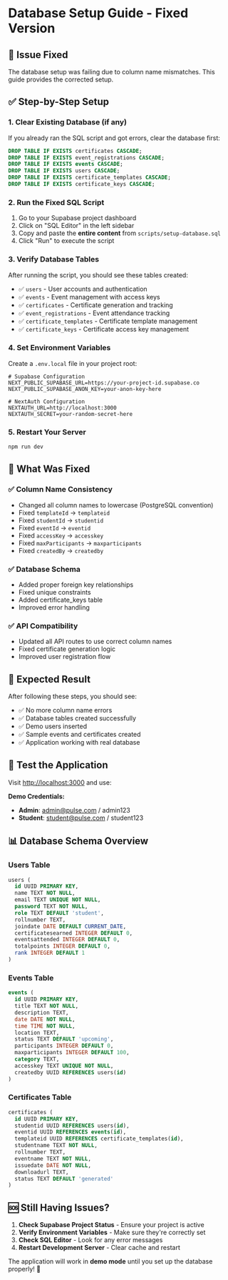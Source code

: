 # Database Setup Guide - Fixed Version

## 🚨 Issue Fixed
The database setup was failing due to column name mismatches. This guide provides the corrected setup.

## ✅ Step-by-Step Setup

### 1. Clear Existing Database (if any)
If you already ran the SQL script and got errors, clear the database first:

```sql
DROP TABLE IF EXISTS certificates CASCADE;
DROP TABLE IF EXISTS event_registrations CASCADE;
DROP TABLE IF EXISTS events CASCADE;
DROP TABLE IF EXISTS users CASCADE;
DROP TABLE IF EXISTS certificate_templates CASCADE;
DROP TABLE IF EXISTS certificate_keys CASCADE;
```

### 2. Run the Fixed SQL Script
1. Go to your Supabase project dashboard
2. Click on "SQL Editor" in the left sidebar
3. Copy and paste the **entire content** from `scripts/setup-database.sql`
4. Click "Run" to execute the script

### 3. Verify Database Tables
After running the script, you should see these tables created:

- ✅ `users` - User accounts and authentication
- ✅ `events` - Event management with access keys
- ✅ `certificates` - Certificate generation and tracking
- ✅ `event_registrations` - Event attendance tracking
- ✅ `certificate_templates` - Certificate template management
- ✅ `certificate_keys` - Certificate access key management

### 4. Set Environment Variables
Create a `.env.local` file in your project root:

```env
# Supabase Configuration
NEXT_PUBLIC_SUPABASE_URL=https://your-project-id.supabase.co
NEXT_PUBLIC_SUPABASE_ANON_KEY=your-anon-key-here

# NextAuth Configuration
NEXTAUTH_URL=http://localhost:3000
NEXTAUTH_SECRET=your-random-secret-here
```

### 5. Restart Your Server
```bash
npm run dev
```

## 🔧 What Was Fixed

### ✅ Column Name Consistency
- Changed all column names to lowercase (PostgreSQL convention)
- Fixed `templateId` → `templateid`
- Fixed `studentId` → `studentid`
- Fixed `eventId` → `eventid`
- Fixed `accessKey` → `accesskey`
- Fixed `maxParticipants` → `maxparticipants`
- Fixed `createdBy` → `createdby`

### ✅ Database Schema
- Added proper foreign key relationships
- Fixed unique constraints
- Added certificate_keys table
- Improved error handling

### ✅ API Compatibility
- Updated all API routes to use correct column names
- Fixed certificate generation logic
- Improved user registration flow

## 🎯 Expected Result

After following these steps, you should see:
- ✅ No more column name errors
- ✅ Database tables created successfully
- ✅ Demo users inserted
- ✅ Sample events and certificates created
- ✅ Application working with real database

## 🚀 Test the Application

Visit [http://localhost:3000](http://localhost:3000) and use:

**Demo Credentials:**
- **Admin**: admin@pulse.com / admin123
- **Student**: student@pulse.com / student123

## 📊 Database Schema Overview

### Users Table
```sql
users (
  id UUID PRIMARY KEY,
  name TEXT NOT NULL,
  email TEXT UNIQUE NOT NULL,
  password TEXT NOT NULL,
  role TEXT DEFAULT 'student',
  rollnumber TEXT,
  joindate DATE DEFAULT CURRENT_DATE,
  certificatesearned INTEGER DEFAULT 0,
  eventsattended INTEGER DEFAULT 0,
  totalpoints INTEGER DEFAULT 0,
  rank INTEGER DEFAULT 1
)
```

### Events Table
```sql
events (
  id UUID PRIMARY KEY,
  title TEXT NOT NULL,
  description TEXT,
  date DATE NOT NULL,
  time TIME NOT NULL,
  location TEXT,
  status TEXT DEFAULT 'upcoming',
  participants INTEGER DEFAULT 0,
  maxparticipants INTEGER DEFAULT 100,
  category TEXT,
  accesskey TEXT UNIQUE NOT NULL,
  createdby UUID REFERENCES users(id)
)
```

### Certificates Table
```sql
certificates (
  id UUID PRIMARY KEY,
  studentid UUID REFERENCES users(id),
  eventid UUID REFERENCES events(id),
  templateid UUID REFERENCES certificate_templates(id),
  studentname TEXT NOT NULL,
  rollnumber TEXT,
  eventname TEXT NOT NULL,
  issuedate DATE NOT NULL,
  downloadurl TEXT,
  status TEXT DEFAULT 'generated'
)
```

## 🆘 Still Having Issues?

1. **Check Supabase Project Status** - Ensure your project is active
2. **Verify Environment Variables** - Make sure they're correctly set
3. **Check SQL Editor** - Look for any error messages
4. **Restart Development Server** - Clear cache and restart

The application will work in **demo mode** until you set up the database properly! 🎉 
